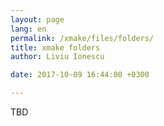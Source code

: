 ```yaml
---
layout: page
lang: en
permalink: /xmake/files/folders/
title: xmake folders
author: Liviu Ionescu

date: 2017-10-09 16:44:00 +0300

---
```


TBD
